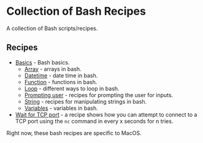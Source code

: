 # Collection of Bash Recipes

A collection of Bash scripts/recipes.

## Recipes

* [Basics](basics) - Bash basics.
  * [Array](basics/array) - arrays in bash. 
  * [Datetime](basics/datetime) - date time in bash.
  * [Function](basics/function) - functions in bash.
  * [Loop](basics/loop) - different ways to loop in bash.
  * [Prompting user](basics/prompt) - recipes for prompting the user for inputs. 
  * [String](basics/string) - recipes for manipulating strings in bash.
  * [Variables](basics/variables) - variables in bash.
* [Wait for TCP port](wait-for-tcp) - a recipe shows how you can attempt to connect to a TCP port using the `nc` command in every x seconds for n tries.

Right now, these bash recipes are specific to MacOS.
